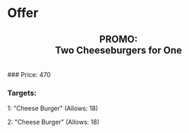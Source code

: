 # Offer

## <center>PROMO:<br>Two Cheeseburgers for One</center>
<br>
### Price: 470

### Targets:
1: &quot;Cheese Burger&quot; (Allows: 18)

2: &quot;Cheese Burger&quot; (Allows: 18)
